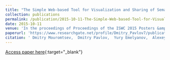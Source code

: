 ```yaml
---
title: "The Simple Web-based Tool for Visualization and Sharing of Semantic Data and Ontologies"
collection: publications
permalink: /publication/2015-10-11-The-Simple-Web-based-Tool-for-Visualization-and-Sharing-of-Semantic-Data-and-Ontologies
date: 2015-10-11
venue: 'In the proceedings of Proceedings of the ISWC 2015 Posters &amp; Demonstrations Track co-located with the 14th International Semantic Web Conference (ISWC-2015), Bethlehem, PA, USA, October 11, 2015.'
paperurl: 'https://www.researchgate.net/profile/Dmitry_Pavlov7/publication/283079862_The_simple_Web-based_tool_for_visualization_and_sharing_of_semantic_data_and_ontologies/links/5628f4d008ae04c2aeaebe7e.pdf'
citation: ' Dmitry Mouromtsev,  Dmitry Pavlov,  Yury Emelyanov,  Alexey Morozov,  Daniil Razdyakonov,  Mikhail Galkin, &quot;The Simple Web-based Tool for Visualization and Sharing of Semantic Data and Ontologies.&quot; In the proceedings of Proceedings of the ISWC 2015 Posters &amp;amp; Demonstrations Track co-located with the 14th International Semantic Web Conference (ISWC-2015), Bethlehem, PA, USA, October 11, 2015., 2015.'
---
```

[Access paper here](https://www.researchgate.net/profile/Dmitry_Pavlov7/publication/283079862_The_simple_Web-based_tool_for_visualization_and_sharing_of_semantic_data_and_ontologies/links/5628f4d008ae04c2aeaebe7e.pdf){:target="_blank"}
